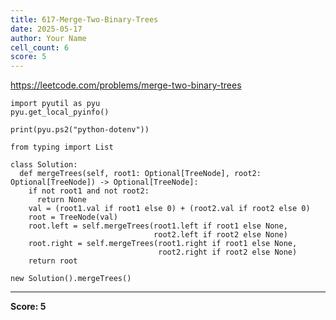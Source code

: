 ```yaml
---
title: 617-Merge-Two-Binary-Trees
date: 2025-05-17
author: Your Name
cell_count: 6
score: 5
---
```


https://leetcode.com/problems/merge-two-binary-trees


```
import pyutil as pyu
pyu.get_local_pyinfo()
```


```
print(pyu.ps2("python-dotenv"))
```


```
from typing import List
```


```
class Solution:
  def mergeTrees(self, root1: Optional[TreeNode], root2: Optional[TreeNode]) -> Optional[TreeNode]:
    if not root1 and not root2:
      return None
    val = (root1.val if root1 else 0) + (root2.val if root2 else 0)
    root = TreeNode(val)
    root.left = self.mergeTrees(root1.left if root1 else None,
                                root2.left if root2 else None)
    root.right = self.mergeTrees(root1.right if root1 else None,
                                 root2.right if root2 else None)
    return root
```


```
new Solution().mergeTrees()
```


---
**Score: 5**
